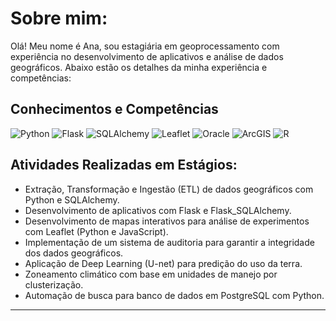 # Sobre mim:

Olá! Meu nome é Ana, sou estagiária em geoprocessamento com experiência no desenvolvimento de aplicativos e análise de dados geográficos. Abaixo estão os detalhes da minha experiência e competências:

## Conhecimentos e Competências

![Python](https://img.shields.io/badge/Python-3776AB?style=for-the-badge&logo=python&logoColor=white)
![Flask](https://img.shields.io/badge/Flask-000000?style=for-the-badge&logo=flask&logoColor=white)
![SQLAlchemy](https://img.shields.io/badge/SQLAlchemy-0080B9?style=for-the-badge&logo=sqlalchemy&logoColor=white)
![Leaflet](https://img.shields.io/badge/Leaflet-199900?style=for-the-badge&logo=leaflet&logoColor=white)
![Oracle](https://img.shields.io/badge/Oracle-F80000?style=for-the-badge&logo=oracle&logoColor=white)
![ArcGIS](https://img.shields.io/badge/ArcGIS-0082FC?style=for-the-badge&logo=arcgis&logoColor=white)
![R](https://img.shields.io/badge/R-276DC3?style=for-the-badge&logo=R&logoColor=white)


## Atividades Realizadas em Estágios:
- Extração, Transformação e Ingestão (ETL) de dados geográficos com Python e SQLAlchemy.
- Desenvolvimento de aplicativos com Flask e Flask_SQLAlchemy.
- Desenvolvimento de mapas interativos para análise de experimentos com Leaflet (Python e JavaScript).
- Implementação de um sistema de auditoria para garantir a integridade dos dados geográficos.
- Aplicação de Deep Learning (U-net) para predição do uso da terra.
- Zoneamento climático com base em unidades de manejo por clusterização.
- Automação de busca para banco de dados em PostgreSQL com Python.


---

<!--
**AnaArantesBarros/AnaArantesBarros** is a ✨ _special_ ✨ repository because its `README.md` (this file) appears on your GitHub profile.

Here are some ideas to get you started:

- 🔭 I’m currently working on ...
- 🌱 I’m currently learning ...
- 👯 I’m looking to collaborate on ...
- 🤔 I’m looking for help with ...
- 💬 Ask me about ...
- 📫 How to reach me: ...
- 😄 Pronouns: ...
- ⚡ Fun fact: ...
-->
